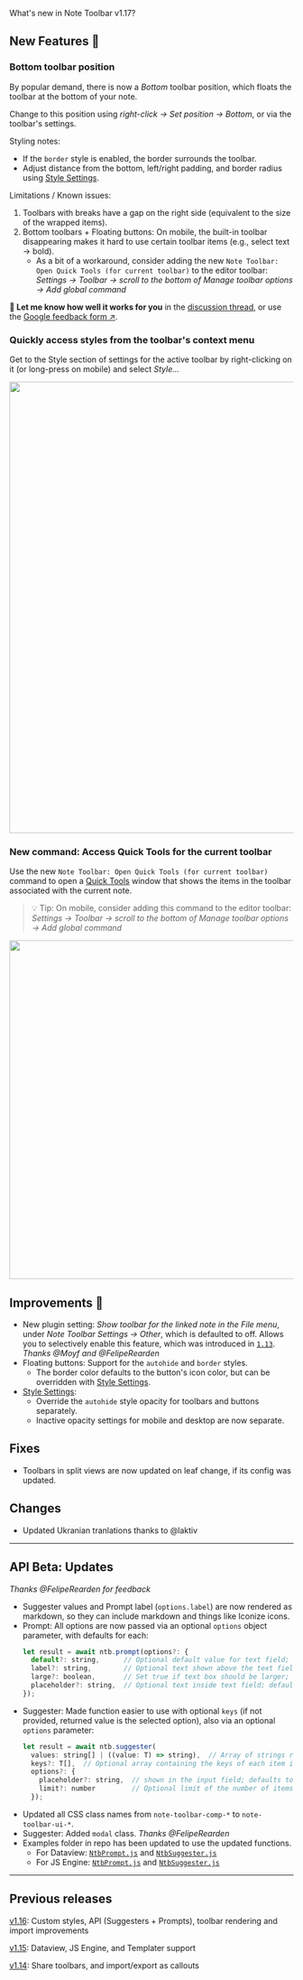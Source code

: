 What's new in Note Toolbar v1.17?

## New Features 🎉

### Bottom toolbar position

By popular demand, there is now a _Bottom_ toolbar position, which floats the toolbar at the bottom of your note.

Change to this position using _right-click → Set position → Bottom_, or via the toolbar's settings.

Styling notes:
- If the `border` style is enabled, the border surrounds the toolbar.
- Adjust distance from the bottom, left/right padding, and border radius using [Style Settings](https://github.com/chrisgurney/obsidian-note-toolbar/wiki/Style-Settings-plugin-support).

Limitations / Known issues:
1. Toolbars with breaks have a gap on the right side (equivalent to the size of the wrapped items).
2. Bottom toolbars + Floating buttons: On mobile, the built-in toolbar disappearing makes it hard to use certain toolbar items (e.g., select text → bold).
    - As a bit of a workaround, consider adding the new `Note Toolbar: Open Quick Tools (for current toolbar)` to the editor toolbar: _Settings → Toolbar → scroll to the bottom of Manage toolbar options → Add global command_

**💬 Let me know how well it works for you** in the [discussion thread](https://github.com/chrisgurney/obsidian-note-toolbar/discussions/218), or use the [Google feedback form ↗](https://docs.google.com/forms/d/e/1FAIpQLSeVWHVnookJr8HVQywk5TwupU-p7vkRkSt83Q5jscR6VwpZEQ/viewform?usp=sf_link).

### Quickly access styles from the toolbar's context menu

Get to the Style section of settings for the active toolbar by right-clicking on it (or long-press on mobile) and select _Style..._

<img src="https://github.com/user-attachments/assets/891db591-89b6-4fca-a76b-8bb10b820938" width="800"/>

### New command: Access Quick Tools for the current toolbar

Use the new `Note Toolbar: Open Quick Tools (for current toolbar)` command to open a [Quick Tools](https://github.com/chrisgurney/obsidian-note-toolbar/wiki/Quick-Tools) window that shows the items in the toolbar associated with the current note.

> 💡 Tip: On mobile, consider adding this command to the editor toolbar: _Settings → Toolbar → scroll to the bottom of Manage toolbar options → Add global command_

<img src="https://github.com/user-attachments/assets/6a801ce2-62a8-4930-a880-e1f36f5ee3b7" width="600"/>

## Improvements 🚀

- New plugin setting: _Show toolbar for the linked note in the File menu_, under _Note Toolbar Settings → Other_, which is defaulted to off. Allows you to selectively enable this feature, which was introduced in [`1.13`](https://github.com/chrisgurney/obsidian-note-toolbar/releases/tag/1.13). _Thanks @Moyf and @FelipeRearden_
- Floating buttons: Support for the `autohide` and `border` styles.
  - The border color defaults to the button's icon color, but can be overridden with [Style Settings](https://github.com/chrisgurney/obsidian-note-toolbar/wiki/Style-Settings-plugin-support).
- [Style Settings](https://github.com/chrisgurney/obsidian-note-toolbar/wiki/Style-Settings-plugin-support):
  - Override the `autohide` style opacity for toolbars and buttons separately.
  - Inactive opacity settings for mobile and desktop are now separate.

## Fixes

- Toolbars in split views are now updated on leaf change, if its config was updated.

## Changes

- Updated Ukranian tranlations thanks to @laktiv

---

## API Beta: Updates
_Thanks @FelipeRearden for feedback_

- Suggester values and Prompt label (`options.label`) are now rendered as markdown, so they can include markdown and things like Iconize icons.
- Prompt: All options are now passed via an optional `options` object parameter, with defaults for each:
  ```javascript
  let result = await ntb.prompt(options?: {
    default?: string,      // Optional default value for text field; if not provided, no default value is set
    label?: string,        // Optional text shown above the text field, rendered as markdown; default none
    large?: boolean,       // Set true if text box should be larger; if not provided, defaults to false
    placeholder?: string,  // Optional text inside text field; defaults to preset message
  });
  ```
- Suggester: Made function easier to use with optional `keys` (if not provided, returned value is the selected option), also via an optional `options` parameter:
  ```javascript
  let result = await ntb.suggester(
    values: string[] | ((value: T) => string),  // Array of strings representing the text that will be displayed for each item in the suggester prompt. This can also be a function that maps an item to its text representation. Rendered as markdown.
    keys?: T[],  // Optional array containing the keys of each item in the correct order. If not provided, values are returned on selection.
    options?: {
      placeholder?: string,  // shown in the input field; defaults to message
      limit?: number         // Optional limit of the number of items rendered at once (useful to improve performance when displaying large lists). Defaults to no limit.
    });
  ```
- Updated all CSS class names from `note-toolbar-comp-*` to `note-toolbar-ui-*`.
- Suggester: Added `modal` class. _Thanks @FelipeRearden_
- Examples folder in repo has been updated to use the updated functions.
  - For Dataview: [`NtbPrompt.js`](https://github.com/chrisgurney/obsidian-note-toolbar/blob/master/examples/Scripts/Dataview/NtbPrompt.js) and [`NtbSuggester.js`](https://github.com/chrisgurney/obsidian-note-toolbar/blob/master/examples/Scripts/Dataview/NtbSuggester.js)
  -   For JS Engine: [`NtbPrompt.js`](https://github.com/chrisgurney/obsidian-note-toolbar/blob/master/examples/Scripts/JsEngine/NtbPrompt.js) and [`NtbSuggester.js`](https://github.com/chrisgurney/obsidian-note-toolbar/blob/master/examples/Scripts/JsEngine/NtbSuggester.js)

---

## Previous releases

[v1.16](https://github.com/chrisgurney/obsidian-note-toolbar/releases/tag/1.16.0): Custom styles, API (Suggesters + Prompts), toolbar rendering and import improvements

[v1.15](https://github.com/chrisgurney/obsidian-note-toolbar/releases/tag/1.15.0): Dataview, JS Engine, and Templater support

[v1.14](https://github.com/chrisgurney/obsidian-note-toolbar/releases/tag/1.14.0): Share toolbars, and import/export as callouts